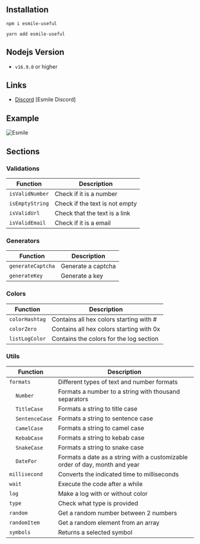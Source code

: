 ## Installation

```
npm i esmile-useful

yarn add esmile-useful
```

## Nodejs Version

- `v16.9.0` or higher

## Links

- [Discord](https://discord.gg/aXvuUpvRQs) [Esmile Discord]

## Example

<img src='https://cdn.discordapp.com/attachments/851919671878746112/1007663992338128956/2022-08-12_09-45-24.gif' alt='Esmile' />

## Sections

### Validations

| Function        | Description                    |
| --------------- | ------------------------------ |
| `isValidNumber` | Check if it is a number        |
| `isEmptyString` | Check if the text is not empty |
| `isValidUrl`    | Check that the text is a link  |
| `isValidEmail`  | Check if it is a email         |

### Generators

| Function          | Description        |
| ----------------- | ------------------ |
| `generateCaptcha` | Generate a captcha |
| `generateKey`     | Generate a key     |

### Colors

| Function       | Description                              |
| -------------- | ---------------------------------------- |
| `colorHashtag` | Contains all hex colors starting with #  |
| `colorZero`    | Contains all hex colors starting with 0x |
| `listLogColor` | Contains the colors for the log section  |

### Utils

| Function                               | Description                                                                 |
| -------------------------------------- | --------------------------------------------------------------------------- |
| `formats`                              | Different types of text and number formats                                  |
| &nbsp;&nbsp;&nbsp;&nbsp;`Number`       | Formats a number to a string with thousand separators                       |
| &nbsp;&nbsp;&nbsp;&nbsp;`TitleCase`    | Formats a string to title case                                              |
| &nbsp;&nbsp;&nbsp;&nbsp;`SentenceCase` | Formats a string to sentence case                                           |
| &nbsp;&nbsp;&nbsp;&nbsp;`CamelCase`    | Formats a string to camel case                                              |
| &nbsp;&nbsp;&nbsp;&nbsp;`KebabCase`    | Formats a string to kebab case                                              |
| &nbsp;&nbsp;&nbsp;&nbsp;`SnakeCase`    | Formats a string to snake case                                              |
| &nbsp;&nbsp;&nbsp;&nbsp;`DateFor`      | Formats a date as a string with a customizable order of day, month and year |
| `millisecond`                          | Converts the indicated time to milliseconds                                 |
| `wait`                                 | Execute the code after a while                                              |
| `log`                                  | Make a log with or without color                                            |
| `type`                                 | Check what type is provided                                                 |
| `random`                               | Get a random number between 2 numbers                                       |
| `randomItem`                           | Get a random element from an array                                          |
| `symbols`                              | Returns a selected symbol                                                   |
